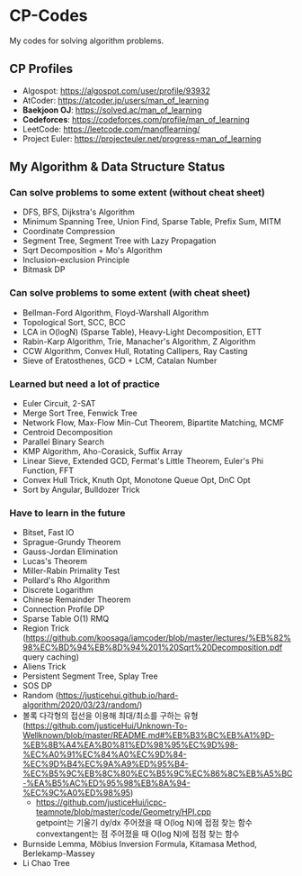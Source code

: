 # CP-Codes
My codes for solving algorithm problems.

## CP Profiles
- Algospot: https://algospot.com/user/profile/93932
- AtCoder: https://atcoder.jp/users/man_of_learning
- **Baekjoon OJ**: https://solved.ac/man_of_learning
- **Codeforces**: https://codeforces.com/profile/man_of_learning
- LeetCode: https://leetcode.com/manoflearning/
- Project Euler: https://projecteuler.net/progress=man_of_learning

## My Algorithm & Data Structure Status

### Can solve problems to some extent (without cheat sheet)

- DFS, BFS, Dijkstra's Algorithm
- Minimum Spanning Tree, Union Find, Sparse Table, Prefix Sum, MITM
- Coordinate Compression
- Segment Tree, Segment Tree with Lazy Propagation
- Sqrt Decomposition + Mo's Algorithm
- Inclusion–exclusion Principle
- Bitmask DP

### Can solve problems to some extent (with cheat sheet)

- Bellman-Ford Algorithm, Floyd-Warshall Algorithm
- Topological Sort, SCC, BCC
- LCA in O(logN) (Sparse Table), Heavy-Light Decomposition, ETT
- Rabin-Karp Algorithm, Trie, Manacher's Algorithm, Z Algorithm
- CCW Algorithm, Convex Hull, Rotating Callipers, Ray Casting
- Sieve of Eratosthenes, GCD + LCM, Catalan Number

### Learned but need a lot of practice

- Euler Circuit, 2-SAT
- Merge Sort Tree, Fenwick Tree
- Network Flow, Max-Flow Min-Cut Theorem, Bipartite Matching, MCMF
- Centroid Decomposition
- Parallel Binary Search
- KMP Algorithm, Aho-Corasick, Suffix Array
- Linear Sieve, Extended GCD, Fermat's Little Theorem, Euler's Phi Function, FFT
- Convex Hull Trick, Knuth Opt, Monotone Queue Opt, DnC Opt
- Sort by Angular, Bulldozer Trick

### Have to learn in the future

- Bitset, Fast IO
- Sprague-Grundy Theorem
- Gauss-Jordan Elimination
- Lucas's Theorem
- Miller-Rabin Primality Test
- Pollard's Rho Algorithm
- Discrete Logarithm
- Chinese Remainder Theorem
- Connection Profile DP
- Sparse Table O(1) RMQ
- Region Trick (https://github.com/koosaga/iamcoder/blob/master/lectures/%EB%82%98%EC%BD%94%EB%8D%94%201%20Sqrt%20Decomposition.pdf query caching)
- Aliens Trick
- Persistent Segment Tree, Splay Tree
- SOS DP
- Random (https://justicehui.github.io/hard-algorithm/2020/03/23/random/)
- 볼록 다각형의 접선을 이용해 최대/최소를 구하는 유형 (https://github.com/justiceHui/Unknown-To-Wellknown/blob/master/README.md#%EB%B3%BC%EB%A1%9D-%EB%8B%A4%EA%B0%81%ED%98%95%EC%9D%98-%EC%A0%91%EC%84%A0%EC%9D%84-%EC%9D%B4%EC%9A%A9%ED%95%B4-%EC%B5%9C%EB%8C%80%EC%B5%9C%EC%86%8C%EB%A5%BC-%EA%B5%AC%ED%95%98%EB%8A%94-%EC%9C%A0%ED%98%95)
    - https://github.com/justiceHui/icpc-teamnote/blob/master/code/Geometry/HPI.cpp <br/> getpoint는 기울기 dy/dx 주어졌을 때 O(log N)에 접점 찾는 함수 <br/> convextangent는 점 주어졌을 때 O(log N)에 접점 찾는 함수
- Burnside Lemma, Möbius Inversion Formula, Kitamasa Method, Berlekamp-Massey
- Li Chao Tree
